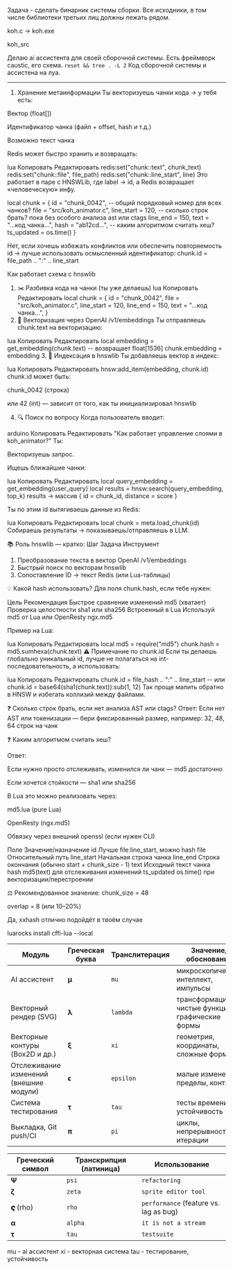 Задача - сделать бинарник системы сборки. 
Все исходники, в том числе библиотеки третьих лиц должны лежать рядом.

koh.c -> koh.exe

koh_src

Делаю ai ассистента для своей сборочной системы. Есть фреймворк caustic, его схема.
`reset && tree . -L 2`
Код сборочной системы и ассистена на луа.




--------------------------



1. Хранение метаинформации
Ты векторизуешь чанки кода → у тебя есть:

Вектор (float[])

Идентификатор чанка (файл + offset, hash и т.д.)

Возможно текст чанка

Redis может быстро хранить и возвращать:

lua
Копировать
Редактировать
redis:set("chunk:<id>:text", chunk_text)
redis:set("chunk:<id>:file", file_path)
redis:set("chunk:<id>:line_start", line)
Это работает в паре с HNSWLib, где label → id, а Redis возвращает «человеческую» инфу.


local chunk = {
  id = "chunk_0042", -- общий порядковый номер для всех чанков?
  file = "src/koh_animator.c",
  line_start = 120, -- сколько строк брать? пока без особого анализа ast или ctags
  line_end = 150,
  text = "...код чанка...",
  hash = "ab12cd...", -- каким алгоритмом считать хеш?
  ts_updated = os.time()
}


Нет, если хочешь избежать конфликтов или обеспечить повторяемость id → лучше использовать осмысленный идентификатор:
chunk.id = file_path .. ":" .. line_start


Как работает схема с hnswlib
1. ✂️ Разбивка кода на чанки (ты уже делаешь)
lua
Копировать
Редактировать
local chunk = {
  id = "chunk_0042",
  file = "src/koh_animator.c",
  line_start = 120,
  line_end = 150,
  text = "...код чанка...",
}
2. 🔢 Векторизация через OpenAI /v1/embeddings
Ты отправляешь chunk.text на векторизацию:

lua
Копировать
Редактировать
local embedding = get_embedding(chunk.text) -- возвращает float[1536]
chunk.embedding = embedding
3. 🧠 Индексация в hnswlib
Ты добавляешь вектор в индекс:

lua
Копировать
Редактировать
hnsw:add_item(embedding, chunk.id)
chunk.id может быть:

chunk_0042 (строка)

или 42 (int) — зависит от того, как ты инициализировал hnswlib

4. 🔍 Поиск по вопросу
Когда пользователь вводит:

arduino
Копировать
Редактировать
"Как работает управление слоями в koh_animator?"
Ты:

Векторизуешь запрос.

Ищешь ближайшие чанки:

lua
Копировать
Редактировать
local query_embedding = get_embedding(user_query)
local results = hnsw:search(query_embedding, top_k)
results → массив { id = chunk_id, distance = score }

Ты по этим id вытягиваешь данные из Redis:

lua
Копировать
Редактировать
local chunk = meta.load_chunk(id)
Собираешь результаты → показываешь/отправляешь в LLM.

📚 Роль hnswlib — кратко:
Шаг	Задача	Инструмент
1.	Преобразование текста в вектор	OpenAI /v1/embeddings
2.	Быстрый поиск по векторам	hnswlib
3.	Сопоставление ID → текст	Redis (или Lua-таблицы)

💡 Какой hash использовать?
Для поля chunk.hash, если тебе нужен:

Цель	Рекомендация
Быстрое сравнение изменений	md5 (хватает)
Проверка целостности	sha1 или sha256
Встроенный в Lua	Используй md5 от Lua или OpenResty ngx.md5

Пример на Lua:

lua
Копировать
Редактировать
local md5 = require("md5")
chunk.hash = md5.sumhexa(chunk.text)
⚠️ Примечание по chunk.id
Если ты делаешь глобально уникальный id, лучше не полагаться на int-последовательность, а использовать:

lua
Копировать
Редактировать
chunk.id = file_hash .. ":" .. line_start
-- или
chunk.id = base64(sha1(chunk.text)):sub(1, 12)
Так проще мапить обратно в HNSW и избегать коллизий между файлами.


❓ Сколько строк брать, если нет анализа AST или ctags?
Ответ:
Если нет AST или токенизации — бери фиксированный размер, например:
32, 48, 64 строк на чанк


❓ Каким алгоритмом считать хеш?

Ответ:

Если нужно просто отслеживать, изменился ли чанк — md5 достаточно

Если хочется стойкости — sha1 или sha256

В Lua это можно реализовать через:

md5.lua (pure Lua)

OpenResty (ngx.md5)

Обвязку через внешний openssl (если нужен CLI)



Поле	Значение/назначение
id	Лучше file:line_start, можно hash
file	Относительный путь
line_start	Начальная строка чанка
line_end	Строка окончания (обычно start + chunk_size - 1)
text	Исходный текст чанка
hash	md5(text) для отслеживания изменений
ts_updated	os.time() при векторизации/перестроении

⚖️ Рекомендованное значение:
chunk_size = 48

overlap = 8 (или 10–20%)

Да, xxhash отлично подойдёт в твоём случае

luarocks install cffi-lua --local



| Модуль                                  | Греческая буква | Транслитерация | Значение/обоснование                             |
| --------------------------------------- | --------------- | -------------- | ------------------------------------------------ |
| AI ассистент                            | **μ**           | `mu`           | микроскопический интеллект, импульсы             |
| Векторный рендер (SVG)                  | **λ**           | `lambda`       | трансформации, чистые функции, графические формы |
| Векторные контуры (Box2D и др.)         | **ξ**           | `xi`           | геометрия, координаты, сложные формы             |
| Отслеживание изменений (внешние модули) | **ϵ**           | `epsilon`      | малые изменения, пределы, контроль               |
| Система тестирования                    | **τ**           | `tau`          | тесты времени, устойчивость                      |
| Выкладка, Git push/CI                   | **π**           | `pi`           | циклы, непрерывность, итерации                   |

| Греческий символ | Транскрипция (латиница) | Использование                          |
| ---------------- | ----------------------- | -------------------------------------- |
| **Ψ**            | `psi`                   | `refactoring`                          |
| **ζ**            | `zeta`                  | `sprite editor tool`                   |
| **𝝇** (rho)     | `rho`                   | `performance` (feature vs. lag as bug) |
| **α**            | `alpha`                 | `it is not a stream`                   |
| **τ**            | `tau`                   | `testsuite`                            |

mu - ai ассистент
xi - векторная система
tau - тестирование, устойчивость


